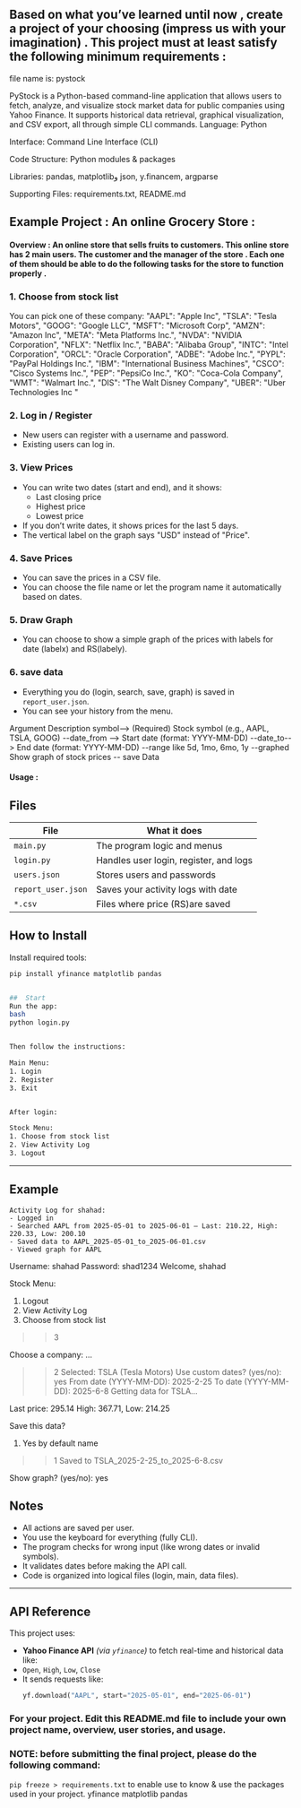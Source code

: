 

## Based on what you’ve learned until now , create a project of your choosing (impress us with your imagination) . This project must at least satisfy the following minimum requirements :
file name is: pystock

PyStock is a Python-based command-line application that allows users to fetch, analyze, and visualize stock market data for public companies using Yahoo Finance. It supports historical data retrieval, graphical visualization, and CSV export, all through simple CLI commands.
Language: Python

Interface: Command Line Interface (CLI)

Code Structure: Python modules & packages

Libraries: pandas, matplotlibو json, y.financem, argparse

Supporting Files: requirements.txt, README.md

## Example Project :  An online Grocery Store :

#### Overview : An online store that sells fruits to customers. This online store has 2 main users. The customer and the manager of the store . Each one of them should be able to do the following tasks for the store to function properly . 

### 1. Choose from stock list
You can pick one of these company:
 "AAPL": "Apple Inc",
    "TSLA": "Tesla Motors",
    "GOOG": "Google LLC",
    "MSFT": "Microsoft Corp",
    "AMZN": "Amazon Inc", 
    "META": "Meta Platforms Inc.", 
    "NVDA": "NVIDIA Corporation", 
    "NFLX": "Netflix Inc.", 
    "BABA": "Alibaba Group", 
    "INTC": "Intel Corporation", 
    "ORCL": "Oracle Corporation", 
    "ADBE": "Adobe Inc.", 
    "PYPL": "PayPal Holdings Inc.", 
    "IBM": "International Business Machines", 
    "CSCO": "Cisco Systems Inc.", 
    "PEP": "PepsiCo Inc.", 
    "KO": "Coca-Cola Company", 
    "WMT": "Walmart Inc.", 
    "DIS": "The Walt Disney Company", 
    "UBER": "Uber Technologies Inc " 

### 2. Log in / Register
- New users can register with a username and password.
- Existing users can log in.

### 3. View Prices
- You can write two dates (start and end), and it shows:
  - Last closing price
  - Highest price
  - Lowest price
- If you don’t write dates, it shows prices for the last 5 days.
- The vertical label on the graph says "USD" instead of "Price".

### 4. Save Prices
- You can save the prices in a CSV file.
- You can choose the file name or let the program name it automatically based on dates.

### 5. Draw Graph
- You can choose to show a simple graph of the prices with labels for date (labelx) and RS(labely).

### 6. save data
- Everything you do (login, search, save, graph) is saved in `report_user.json`.
- You can see your history from the menu.


Argument	Description
symbol--> (Required) Stock symbol (e.g., AAPL, TSLA, GOOG)
--date_from	--> Start date (format: YYYY-MM-DD)
--date_to--> End date (format: YYYY-MM-DD)
--range	 like 5d, 1mo, 6mo, 1y
--graphed	Show graph of stock prices
-- save Data



#### Usage :
## Files
| File               | What it does                  |
|--------------------|-------------------------------|
| `main.py`          | The program logic and menus   |
| `login.py`         | Handles user login, register, and logs |
| `users.json`       | Stores users and passwords    |
| `report_user.json` | Saves your activity logs  with date     |
| `*.csv`            | Files where price (RS)are saved  |



## How to Install
Install required tools:
```bash
pip install yfinance matplotlib pandas


##  Start
Run the app: 
bash
python login.py


Then follow the instructions:

Main Menu:
1. Login
2. Register
3. Exit


After login:

Stock Menu:
1. Choose from stock list
2. View Activity Log
3. Logout
```

---

## Example
```
Activity Log for shahad:
- Logged in
- Searched AAPL from 2025-05-01 to 2025-06-01 — Last: 210.22, High: 220.33, Low: 200.10
- Saved data to AAPL_2025-05-01_to_2025-06-01.csv
- Viewed graph for AAPL
```
Username: shahad
Password: shad1234
Welcome, shahad

Stock Menu:
1. Logout
2. View Activity Log
3. Choose from stock list
>> 3

Choose a company:
...
>> 2
Selected: TSLA (Tesla Motors)
Use custom dates? (yes/no): yes
From date (YYYY-MM-DD): 2025-2-25
To date (YYYY-MM-DD): 2025-6-8
Getting data for TSLA...

Last price: 295.14
High: 367.71, Low: 214.25

Save this data?
1. Yes by default name
>> 1
Saved to TSLA_2025-2-25_to_2025-6-8.csv

Show graph? (yes/no): yes




## Notes
- All actions are saved per user.
- You use the keyboard for everything (fully CLI).
- The program checks for wrong input (like wrong dates or invalid symbols).
- It validates dates before making the API call.
- Code is organized into logical files (login, main, data files).


---

## API Reference
This project uses:
-  **Yahoo Finance API** *(via `yfinance`)* to fetch real-time and historical data like:
  - `Open`, `High`, `Low`, `Close`
  - It sends requests like:
    ```python
    yf.download("AAPL", start="2025-05-01", end="2025-06-01")
    ```


### For your project. Edit this README.md file to include your own project name,  overview, user stories, and usage. 

### NOTE: before submitting the final project, please do the following command:
`pip freeze > requirements.txt` to enable use to know & use the packages used in your project.
yfinance
matplotlib
pandas
